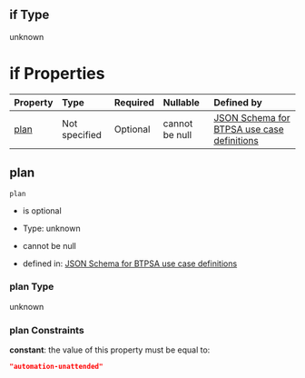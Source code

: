 ## if Type

unknown

# if Properties

| Property      | Type          | Required | Nullable       | Defined by                                                                                                                                                                                                                                  |
| :------------ | :------------ | :------- | :------------- | :------------------------------------------------------------------------------------------------------------------------------------------------------------------------------------------------------------------------------------------ |
| [plan](#plan) | Not specified | Optional | cannot be null | [JSON Schema for BTPSA use case definitions](btpsa-usecase-properties-services-items-allof-1-then-allof-91-then-allof-2-if-properties-plan.md "undefined#/properties/services/items/allOf/1/then/allOf/91/then/allOf/2/if/properties/plan") |

## plan



`plan`

*   is optional

*   Type: unknown

*   cannot be null

*   defined in: [JSON Schema for BTPSA use case definitions](btpsa-usecase-properties-services-items-allof-1-then-allof-91-then-allof-2-if-properties-plan.md "undefined#/properties/services/items/allOf/1/then/allOf/91/then/allOf/2/if/properties/plan")

### plan Type

unknown

### plan Constraints

**constant**: the value of this property must be equal to:

```json
"automation-unattended"
```
